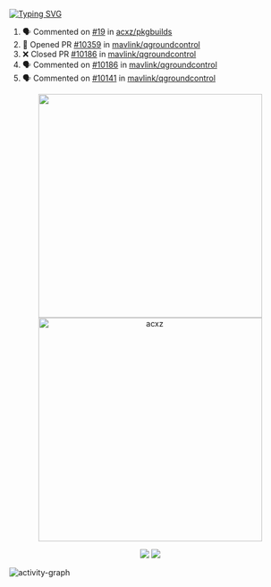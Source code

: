 [![Typing SVG](https://readme-typing-svg.herokuapp.com?size=16&color=AFFFA3&multiline=true&height=75&lines=contributing+to+robotics%2Faerospace%2Fml%2Fgpu+software;packaging+it+for+archlinux;ricer)](https://git.io/typing-svg)

<!--START_SECTION:activity-->
1. 🗣 Commented on [#19](https://github.com/acxz/pkgbuilds/issues/19) in [acxz/pkgbuilds](https://github.com/acxz/pkgbuilds)
2. 💪 Opened PR [#10359](https://github.com/mavlink/qgroundcontrol/pull/10359) in [mavlink/qgroundcontrol](https://github.com/mavlink/qgroundcontrol)
3. ❌ Closed PR [#10186](https://github.com/mavlink/qgroundcontrol/pull/10186) in [mavlink/qgroundcontrol](https://github.com/mavlink/qgroundcontrol)
4. 🗣 Commented on [#10186](https://github.com/mavlink/qgroundcontrol/issues/10186) in [mavlink/qgroundcontrol](https://github.com/mavlink/qgroundcontrol)
5. 🗣 Commented on [#10141](https://github.com/mavlink/qgroundcontrol/issues/10141) in [mavlink/qgroundcontrol](https://github.com/mavlink/qgroundcontrol)
<!--END_SECTION:activity-->

<p align="center">
  <img width="400em" src=https://github-readme-stats.vercel.app/api?username=acxz&include_all_commits=true&show_icons=true />
  <img width="400em" src="https://github-readme-streak-stats.herokuapp.com/?user=acxz&" alt="acxz" />
</p>

<p align="center">
  <img src=https://github-readme-stats.vercel.app/api/top-langs/?username=acxz&layout=compact />
  <img src=https://github-profile-trophy.vercel.app/?username=acxz&row=2&column=4 />
</p>

![activity-graph](https://activity-graph.herokuapp.com/graph?username=acxz&theme=aqua)
